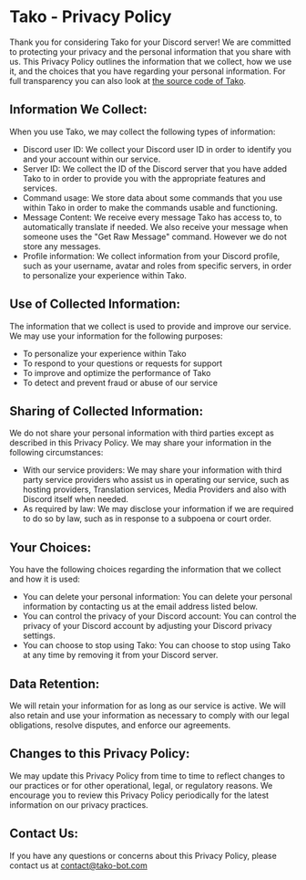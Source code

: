 # Tako - Privacy Policy
Thank you for considering Tako for your Discord server! We are committed to protecting your privacy and the personal information that you share with us. This Privacy Policy outlines the information that we collect, how we use it, and the choices that you have regarding your personal information. For full transparency you can also look at [the source code of Tako](https://github.com/tako-discord/tako).

## Information We Collect:

When you use Tako, we may collect the following types of information:

- Discord user ID: We collect your Discord user ID in order to identify you and your account within our service.
- Server ID: We collect the ID of the Discord server that you have added Tako to in order to provide you with the appropriate features and services.
- Command usage: We store data about some commands that you use within Tako in order to make the commands usable and functioning.
- Message Content: We receive every message Tako has access to, to automatically translate if needed. We also receive your message when someone uses the "Get Raw Message" command. However we do not store any messages.
- Profile information: We collect information from your Discord profile, such as your username, avatar and roles from specific servers, in order to personalize your experience within Tako.

## Use of Collected Information:

The information that we collect is used to provide and improve our service. We may use your information for the following purposes:

- To personalize your experience within Tako
- To respond to your questions or requests for support
- To improve and optimize the performance of Tako
- To detect and prevent fraud or abuse of our service

## Sharing of Collected Information:

We do not share your personal information with third parties except as described in this Privacy Policy. We may share your information in the following circumstances:

- With our service providers: We may share your information with third party service providers who assist us in operating our service, such as hosting providers, Translation services, Media Providers and also with Discord itself when needed.
- As required by law: We may disclose your information if we are required to do so by law, such as in response to a subpoena or court order.

## Your Choices:

You have the following choices regarding the information that we collect and how it is used:

- You can delete your personal information: You can delete your personal information by contacting us at the email address listed below.
- You can control the privacy of your Discord account: You can control the privacy of your Discord account by adjusting your Discord privacy settings.
- You can choose to stop using Tako: You can choose to stop using Tako at any time by removing it from your Discord server.

## Data Retention:

We will retain your information for as long as our service is active. We will also retain and use your information as necessary to comply with our legal obligations, resolve disputes, and enforce our agreements.

## Changes to this Privacy Policy:

We may update this Privacy Policy from time to time to reflect changes to our practices or for other operational, legal, or regulatory reasons. We encourage you to review this Privacy Policy periodically for the latest information on our privacy practices.

## Contact Us:

If you have any questions or concerns about this Privacy Policy, please contact us at <a href="mailto:contact@tako-bot.com">contact@tako-bot.com</a>

